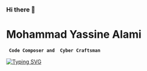 ### Hi there 👋
<h1>Mohammad Yassine Alami</h1>

<!--.. Code Connoisseur..Cybernetic Craftsman.. Cyber Sculptor ......Full-stack weaver,-->

**` Code Composer and  Cyber Craftsman`**

[![Typing SVG](https://readme-typing-svg.demolab.com?font=Fira+Code&pause=1000&random=false&width=435&lines=Code+Composer..+%E2%99%AA+%E2%8C%98;Cyber+Craftsman..+%E2%8D%9F%F0%9F%9B%A0)](https://git.io/typing-svg)


<!--
**YassineAlami/YassineAlami** is a ✨ _special_ ✨ repository because its `README.md` (this file) appears on your GitHub profile.

Here are some ideas to get you started:

- 🔭 I’m currently working on ...
- 🌱 I’m currently learning ...
- 👯 I’m looking to collaborate on ...
- 🤔 I’m looking for help with ...
- 💬 Ask me about ...
- 📫 How to reach me: ...
- 😄 Pronouns: ...
- ⚡ Fun fact: ...
-->
